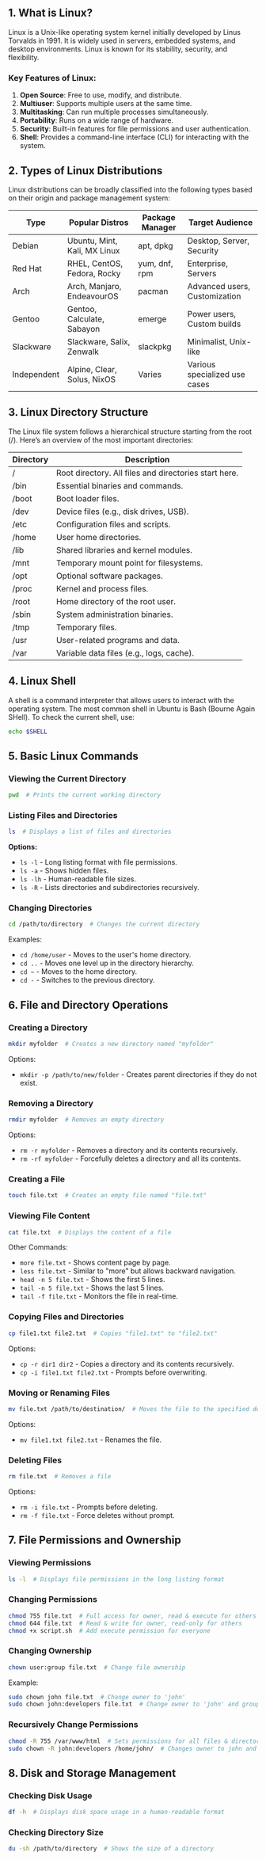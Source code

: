 ## 1. What is Linux?
Linux is a Unix-like operating system kernel initially developed by Linus Torvalds in 1991. It is widely used in servers, embedded systems, and desktop environments. Linux is known for its stability, security, and flexibility.

### Key Features of Linux:
1. **Open Source**: Free to use, modify, and distribute.
2. **Multiuser**: Supports multiple users at the same time.
3. **Multitasking**: Can run multiple processes simultaneously.
4. **Portability**: Runs on a wide range of hardware.
5. **Security**: Built-in features for file permissions and user authentication.
6. **Shell**: Provides a command-line interface (CLI) for interacting with the system.

## 2. Types of Linux Distributions
Linux distributions can be broadly classified into the following types based on their origin and package management system:

| Type        | Popular Distros                | Package Manager | Target Audience           |
|------------|--------------------------------|----------------|---------------------------|
| Debian     | Ubuntu, Mint, Kali, MX Linux  | apt, dpkg      | Desktop, Server, Security |
| Red Hat    | RHEL, CentOS, Fedora, Rocky  | yum, dnf, rpm  | Enterprise, Servers       |
| Arch       | Arch, Manjaro, EndeavourOS    | pacman        | Advanced users, Customization |
| Gentoo     | Gentoo, Calculate, Sabayon   | emerge        | Power users, Custom builds |
| Slackware  | Slackware, Salix, Zenwalk    | slackpkg      | Minimalist, Unix-like      |
| Independent| Alpine, Clear, Solus, NixOS  | Varies        | Various specialized use cases |

## 3. Linux Directory Structure
The Linux file system follows a hierarchical structure starting from the root (/). Here’s an overview of the most important directories:

| Directory | Description |
|-----------|-------------|
| /        | Root directory. All files and directories start here. |
| /bin     | Essential binaries and commands. |
| /boot    | Boot loader files. |
| /dev     | Device files (e.g., disk drives, USB). |
| /etc     | Configuration files and scripts. |
| /home    | User home directories. |
| /lib     | Shared libraries and kernel modules. |
| /mnt     | Temporary mount point for filesystems. |
| /opt     | Optional software packages. |
| /proc    | Kernel and process files. |
| /root    | Home directory of the root user. |
| /sbin    | System administration binaries. |
| /tmp     | Temporary files. |
| /usr     | User-related programs and data. |
| /var     | Variable data files (e.g., logs, cache). |

## 4. Linux Shell
A shell is a command interpreter that allows users to interact with the operating system. The most common shell in Ubuntu is Bash (Bourne Again SHell). To check the current shell, use:
```bash
echo $SHELL
```

## 5. Basic Linux Commands

### Viewing the Current Directory
```bash
pwd  # Prints the current working directory
```

### Listing Files and Directories
```bash
ls  # Displays a list of files and directories
```
**Options:**
- `ls -l` - Long listing format with file permissions.
- `ls -a` - Shows hidden files.
- `ls -lh` - Human-readable file sizes.
- `ls -R` - Lists directories and subdirectories recursively.

### Changing Directories
```bash
cd /path/to/directory  # Changes the current directory
```
Examples:
- `cd /home/user` - Moves to the user's home directory.
- `cd ..` - Moves one level up in the directory hierarchy.
- `cd ~` - Moves to the home directory.
- `cd -` - Switches to the previous directory.

## 6. File and Directory Operations

### Creating a Directory
```bash
mkdir myfolder  # Creates a new directory named "myfolder"
```
Options:
- `mkdir -p /path/to/new/folder` - Creates parent directories if they do not exist.

### Removing a Directory
```bash
rmdir myfolder  # Removes an empty directory
```
Options:
- `rm -r myfolder` - Removes a directory and its contents recursively.
- `rm -rf myfolder` - Forcefully deletes a directory and all its contents.

### Creating a File
```bash
touch file.txt  # Creates an empty file named "file.txt"
```

### Viewing File Content
```bash
cat file.txt  # Displays the content of a file
```
Other Commands:
- `more file.txt` - Shows content page by page.
- `less file.txt` - Similar to "more" but allows backward navigation.
- `head -n 5 file.txt` - Shows the first 5 lines.
- `tail -n 5 file.txt` - Shows the last 5 lines.
- `tail -f file.txt` - Monitors the file in real-time.

### Copying Files and Directories
```bash
cp file1.txt file2.txt  # Copies "file1.txt" to "file2.txt"
```
Options:
- `cp -r dir1 dir2` - Copies a directory and its contents recursively.
- `cp -i file1.txt file2.txt` - Prompts before overwriting.

### Moving or Renaming Files
```bash
mv file.txt /path/to/destination/  # Moves the file to the specified destination
```
Options:
- `mv file1.txt file2.txt` - Renames the file.

### Deleting Files
```bash
rm file.txt  # Removes a file
```
Options:
- `rm -i file.txt` - Prompts before deleting.
- `rm -f file.txt` - Force deletes without prompt.

## 7. File Permissions and Ownership

### Viewing Permissions
```bash
ls -l  # Displays file permissions in the long listing format
```

### Changing Permissions
```bash
chmod 755 file.txt  # Full access for owner, read & execute for others
chmod 644 file.txt  # Read & write for owner, read-only for others
chmod +x script.sh  # Add execute permission for everyone
```

### Changing Ownership
```bash
chown user:group file.txt  # Change file ownership
```
Example:
```bash
sudo chown john file.txt  # Change owner to 'john'
sudo chown john:developers file.txt  # Change owner to 'john' and group to 'developers'
```

### Recursively Change Permissions
```bash
chmod -R 755 /var/www/html  # Sets permissions for all files & directories under /var/www/html
sudo chown -R john:developers /home/john/  # Changes owner to john and group to developers
```

## 8. Disk and Storage Management

### Checking Disk Usage
```bash
df -h  # Displays disk space usage in a human-readable format
```

### Checking Directory Size
```bash
du -sh /path/to/directory  # Shows the size of a directory
```

